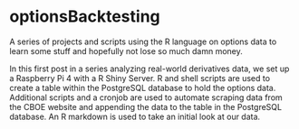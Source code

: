 # optionsBacktesting

A series of projects and scripts using the R language on options data to learn some stuff and hopefully not lose so much damn money.

In this first post in a series analyzing real-world derivatives data, we set up a Raspberry Pi 4 with a R Shiny Server. R and shell scripts are used to create a table within the PostgreSQL database to hold the options data. Additional scripts and a cronjob are used to automate scraping data from the CBOE website and appending the data to the table in the PostgreSQL database. An R markdown is used to take an initial look at our data.


